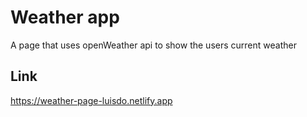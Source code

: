 # Weather app

A page that uses openWeather api to show the users current weather

## Link
https://weather-page-luisdo.netlify.app


